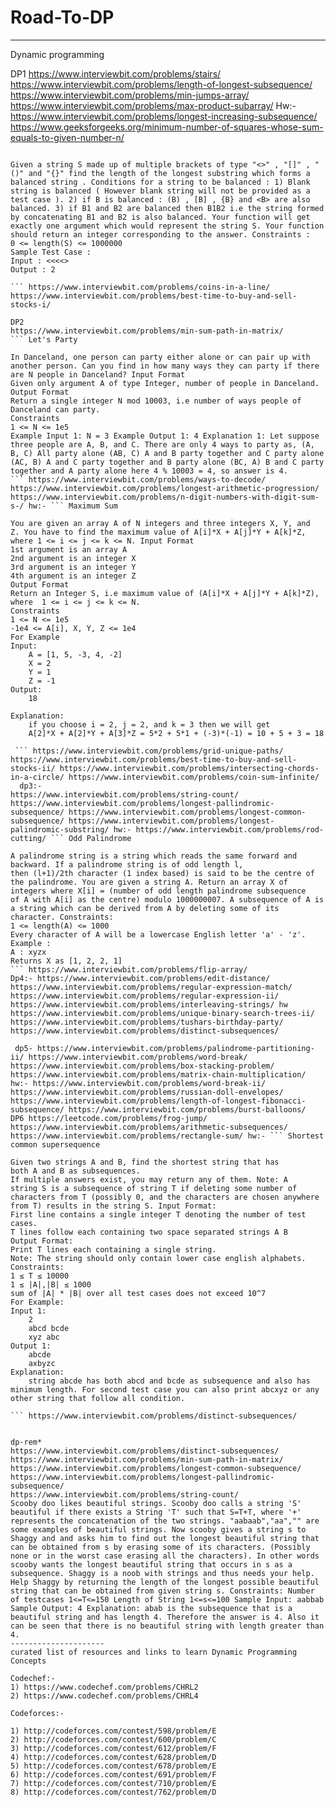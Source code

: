 # Road-To-DP
---------------------
Dynamic programming

DP1
https://www.interviewbit.com/problems/stairs/
https://www.interviewbit.com/problems/length-of-longest-subsequence/
https://www.interviewbit.com/problems/min-jumps-array/
https://www.interviewbit.com/problems/max-product-subarray/
Hw:- https://www.interviewbit.com/problems/longest-increasing-subsequence/
https://www.geeksforgeeks.org/minimum-number-of-squares-whose-sum-equals-to-given-number-n/
``` Longest Balanced Substring

Given a string S made up of multiple brackets of type "<>" , "[]" , "()" and "{}" find the length of the longest substring which forms a balanced string . Conditions for a string to be balanced : 1) Blank string is balanced ( However blank string will not be provided as a test case ). 2) if B is balanced : (B) , [B] , {B} and <B> are also balanced. 3) if B1 and B2 are balanced then B1B2 i.e the string formed by concatenating B1 and B2 is also balanced. Your function will get exactly one argument which would represent the string S. Your function should return an integer corresponding to the answer. Constraints :
0 <= length(S) <= 1000000
Sample Test Case :
Input : <<<<>
Output : 2 

``` https://www.interviewbit.com/problems/coins-in-a-line/
https://www.interviewbit.com/problems/best-time-to-buy-and-sell-stocks-i/  

DP2
https://www.interviewbit.com/problems/min-sum-path-in-matrix/
``` Let's Party

In Danceland, one person can party either alone or can pair up with another person. Can you find in how many ways they can party if there are N people in Danceland? Input Format
Given only argument A of type Integer, number of people in Danceland.
Output Format
Return a single integer N mod 10003, i.e number of ways people of Danceland can party.
Constraints
1 <= N <= 1e5 
Example Input 1: N = 3 Example Output 1: 4 Explanation 1: Let suppose three people are A, B, and C. There are only 4 ways to party as, (A, B, C) All party alone (AB, C) A and B party together and C party alone (AC, B) A and C party together and B party alone (BC, A) B and C party together and A party alone here 4 % 10003 = 4, so answer is 4.
``` https://www.interviewbit.com/problems/ways-to-decode/ https://www.interviewbit.com/problems/longest-arithmetic-progression/ https://www.interviewbit.com/problems/n-digit-numbers-with-digit-sum-s-/ hw:- ``` Maximum Sum

You are given an array A of N integers and three integers X, Y, and Z. You have to find the maximum value of A[i]*X + A[j]*Y + A[k]*Z, where 1 <= i <= j <= k <= N. Input Format
1st argument is an array A
2nd argument is an integer X
3rd argument is an integer Y
4th argument is an integer Z
Output Format
Return an Integer S, i.e maximum value of (A[i]*X + A[j]*Y + A[k]*Z), where  1 <= i <= j <= k <= N.
Constraints
1 <= N <= 1e5
-1e4 <= A[i], X, Y, Z <= 1e4
For Example
Input:
    A = [1, 5, -3, 4, -2]
    X = 2
    Y = 1
    Z = -1
Output:
    18

Explanation:
    if you choose i = 2, j = 2, and k = 3 then we will get
    A[2]*X + A[2]*Y + A[3]*Z = 5*2 + 5*1 + (-3)*(-1) = 10 + 5 + 3 = 18

 ``` https://www.interviewbit.com/problems/grid-unique-paths/ https://www.interviewbit.com/problems/best-time-to-buy-and-sell-stocks-ii/ https://www.interviewbit.com/problems/intersecting-chords-in-a-circle/ https://www.interviewbit.com/problems/coin-sum-infinite/   dp3:-
https://www.interviewbit.com/problems/string-count/ https://www.interviewbit.com/problems/longest-pallindromic-subsequence/ https://www.interviewbit.com/problems/longest-common-subsequence/ https://www.interviewbit.com/problems/longest-palindromic-substring/ hw:- https://www.interviewbit.com/problems/rod-cutting/ ``` Odd Palindrome

A palindrome string is a string which reads the same forward and backward. If a palindrome string is of odd length l, then (l+1)/2th character (1 index based) is said to be the centre of the palindrome. You are given a string A. Return an array X of integers where X[i] = (number of odd length palindrome subsequence of A with A[i] as the centre) modulo 1000000007. A subsequence of A is a string which can be derived from A by deleting some of its character. Constraints:
1 <= length(A) <= 1000
Every character of A will be a lowercase English letter 'a' - 'z'.
Example :
A : xyzx
Returns X as [1, 2, 2, 1]
``` https://www.interviewbit.com/problems/flip-array/ 
Dp4:- https://www.interviewbit.com/problems/edit-distance/ https://www.interviewbit.com/problems/regular-expression-match/ https://www.interviewbit.com/problems/regular-expression-ii/ https://www.interviewbit.com/problems/interleaving-strings/ hw
https://www.interviewbit.com/problems/unique-binary-search-trees-ii/ https://www.interviewbit.com/problems/tushars-birthday-party/ https://www.interviewbit.com/problems/distinct-subsequences/ 

 dp5- https://www.interviewbit.com/problems/palindrome-partitioning-ii/ https://www.interviewbit.com/problems/word-break/ https://www.interviewbit.com/problems/box-stacking-problem/ https://www.interviewbit.com/problems/matrix-chain-multiplication/ hw:- https://www.interviewbit.com/problems/word-break-ii/
https://www.interviewbit.com/problems/russian-doll-envelopes/ https://www.interviewbit.com/problems/length-of-longest-fibonacci-subsequence/ https://www.interviewbit.com/problems/burst-balloons/   DP6 https://leetcode.com/problems/frog-jump/ https://www.interviewbit.com/problems/arithmetic-subsequences/ https://www.interviewbit.com/problems/rectangle-sum/ hw:- ``` Shortest common supersequence

Given two strings A and B, find the shortest string that has both A and B as subsequences.
If multiple answers exist, you may return any of them. Note: A string S is a subsequence of string T if deleting some number of characters from T (possibly 0, and the characters are chosen anywhere from T) results in the string S. Input Format:
First line contains a single integer T denoting the number of test cases.
T lines follow each containing two space separated strings A B
Output Format:
Print T lines each containing a single string.
Note: The string should only contain lower case english alphabets.
Constraints:
1 ≤ T ≤ 10000
1 ≤ |A|,|B| ≤ 1000
sum of |A| * |B| over all test cases does not exceed 10^7
For Example:
Input 1:
    2
    abcd bcde
    xyz abc
Output 1:
    abcde
    axbyzc
Explanation:
    string abcde has both abcd and bcde as subsequence and also has minimum length. For second test case you can also print abcxyz or any other string that follow all condition.

``` https://www.interviewbit.com/problems/distinct-subsequences/


dp-rem*
https://www.interviewbit.com/problems/distinct-subsequences/
https://www.interviewbit.com/problems/min-sum-path-in-matrix/
https://www.interviewbit.com/problems/longest-common-subsequence/
https://www.interviewbit.com/problems/longest-pallindromic-subsequence/
https://www.interviewbit.com/problems/string-count/
Scooby doo likes beautiful strings. Scooby doo calls a string 'S' beautiful if there exists a String 'T' such that S=T+T, where '+' represents the concatenation of the two strings. "aabaab","aa","" are some examples of beautiful strings. Now scooby gives a string s to Shaggy and and asks him to find out the longest beautiful string that can be obtained from s by erasing some of its characters. (Possibly none or in the worst case erasing all the characters). In other words scooby wants the longest beautiful string that occurs in s as a subsequence. Shaggy is a noob with strings and thus needs your help. Help Shaggy by returning the length of the longest possible beautiful string that can be obtained from given string s. Constraints: Number of testcases 1<=T<=150 Length of String 1<=s<=100 Sample Input: aabbab Sample Output: 4 Explanation: abab is the subsequence that is a beautiful string and has length 4. Therefore the answer is 4. Also it can be seen that there is no beautiful string with length greater than 4.
---------------------
curated list of resources and links to learn Dynamic Programming Concepts

Codechef:-
1) https://www.codechef.com/problems/CHRL2
2) https://www.codechef.com/problems/CHRL4

Codeforces:-

1) http://codeforces.com/contest/598/problem/E
2) http://codeforces.com/contest/600/problem/C
3) http://codeforces.com/contest/612/problem/F
4) http://codeforces.com/contest/628/problem/D
5) http://codeforces.com/contest/678/problem/E
6) http://codeforces.com/contest/691/problem/F
7) http://codeforces.com/contest/710/problem/E
8) http://codeforces.com/contest/762/problem/D

